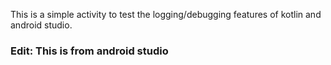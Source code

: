 This is a simple activity to test the logging/debugging features of kotlin and android studio.

### Edit: This is from android studio